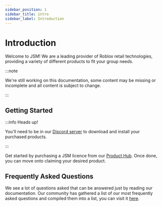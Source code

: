 ```yaml
---
sidebar_position: 1
sidebar_title: intro
sidebar_label: Introduction
---
```


# Introduction
Welcome to JSM! We are a leading provider of Roblox retail technologies, providing a variety of different products to fit your group needs.

:::note

We're still working on this documentation, some content may be missing or incomplete and all content is subject to change.

:::

## Getting Started

:::info Heads up!

You'll need to be in our [Discord server](https://discord.gg/QVaxp9t) to download and install your purchased products.

:::

Get started by purchasing a JSM licence from our [Product Hub](https://www.roblox.com/games/13188104119/JSM-Product-Hub). Once done, you can move onto claiming your desired product.

## Frequently Asked Questions
We see a lot of questions asked that can be answered just by reading our documentation. Our community has gathered a list of our most frequently asked questions and compiled them into a list, you can visit it [here](./faq.md).
